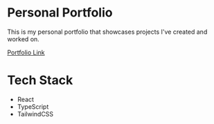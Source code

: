 # Personal Portfolio

This is my personal portfolio that showcases projects I've created and worked on.

[Portfolio Link](https://www.cmooredev.com/)

# Tech Stack

- React
- TypeScript
- TailwindCSS